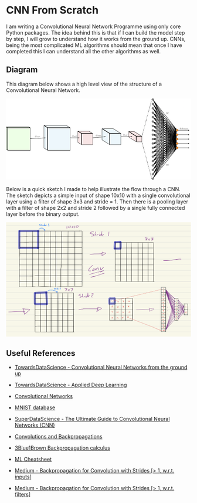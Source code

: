 # CNN From Scratch

I am writing a Convolutional Neural Network Programme using only core Python packages. The idea behind this is that if I can build the model step by step, I will grow to understand how it works from the ground up. CNNs, being the most complicated ML algorithms should mean that once I have completed this I can understand all the other algorithms as well.

## Diagram

This diagram below shows a high level view of the structure of a Convolutional Neural Network.

![CNN Diagram](./imgs/CNN_Diagram.png)

Below is a quick sketch I made to help illustrate the flow through a CNN. The sketch depicts a simple input of shape 10x10 with a single convolutional layer using a filter of shape 3x3 and stride = 1. Then there is a pooling layer with a filter of shape 2x2 and stride 2 followed by a single fully connected layer before the binary output.

![CNN Sketch](./imgs/CNN_Sketch.png)


## Useful References

 - [TowardsDataScience - Convolutional Neural Networks from the ground up](https://towardsdatascience.com/convolutional-neural-networks-from-the-ground-up-c67bb41454e1)

 - [TowardsDataScience - Applied Deep Learning](https://towardsdatascience.com/applied-deep-learning-part-4-convolutional-neural-networks-584bc134c1e2)

 - [Convolutional Networks](https://cs231n.github.io/convolutional-networks/)

 - [MNIST database](http://yann.lecun.com/exdb/mnist/)

 - [SuperDataScience - The Ultimate Guide to Convolutional Neural Networks (CNN)](https://www.superdatascience.com/blogs/the-ultimate-guide-to-convolutional-neural-networks-cnn)
 
 - [Convolutions and Backpropagations](https://medium.com/@pavisj/convolutions-and-backpropagations-46026a8f5d2c)
 
 - [3Blue1Brown Backpropagation calculus](https://www.youtube.com/watch?v=tIeHLnjs5U8)

- [ML Cheatsheet](https://ml-cheatsheet.readthedocs.io)

- [Medium - Backpropagation for Convolution with Strides [> 1, w.r.t. inputs]](https://medium.com/@mayank.utexas/backpropagation-for-convolution-with-strides-8137e4fc2710)

- [Medium - Backpropagation for Convolution with Strides [> 1, w.r.t. filters]](https://medium.com/@mayank.utexas/backpropagation-for-convolution-with-strides-fb2f2efc4faa)
